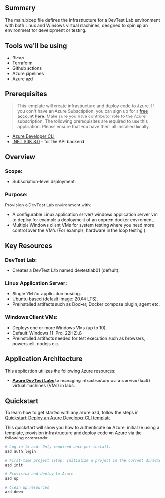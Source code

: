 ## Summary

The main.bicep file defines the infrastructure for a DevTest Lab environment with both Linux and Windows virtual machines, designed to spin up an environment for development or testing.

## Tools we'll be using

- Bicep
- Terraform
- Github actions
- Azure pipelines
- Azure azd


## Prerequisites

> This template will create infrastructure and deploy code to Azure. If you don't have an Azure Subscription, you can sign up for a [free account here](https://azure.microsoft.com/free/). Make sure you have contributor role to the Azure subscription.
The following prerequisites are required to use this application. Please ensure that you have them all installed locally.

- [Azure Developer CLI](https://aka.ms/azd-install)
- [.NET SDK 8.0](https://dotnet.microsoft.com/download/dotnet/8.0) - for the API backend

## Overview
### Scope: 
- Subscription-level deployment. 

### Purpose:
 Provision a DevTest Lab environment with: 
- A configurable Linux application server/ windows application server vm to deploy for example a deployment of an onprem docker enviroment.
- Multiple Windows client VMs for system testing where you need more control over the VM's (For example, hardware in the loop testing ).


## Key Resources
### DevTest Lab:
 - Creates a DevTest Lab named devtestlab01 (default).

### Linux Application Server:
- Single VM for application hosting.
- Ubuntu-based (default image: 20.04 LTS).
- Preinstalled artifacts such as Docker, Docker compose plugin, agent etc.

### Windows Client VMs:
- Deploys one or more Windows VMs (up to 10).
- Default: Windows 11 (Pro, 22H2).ß
- Preinstalled artifacts needed for test execution such as browsers, powershell, nodejs etc.

## Application Architecture

This application utilizes the following Azure resources:

- [**Azure DevTest Labs**](https://learn.microsoft.com/en-us/azure/devtest-labs/devtest-lab-overview) to managing infrastructure-as-a-service (IaaS) virtual machines (VMs) in labs.



## Quickstart
To learn how to get started with any azure azd, follow the steps in [Quickstart: Deploy an Azure Developer CLI template](https://learn.microsoft.com/en-us/azure/developer/azure-developer-cli/get-started?tabs=localinstall&pivots=programming-language-nodejs) 

This quickstart will show you how to authenticate on Azure, initialize using a template, provision infrastructure and deploy code on Azure via the following commands:

```bash
# Log in to azd. Only required once per-install.
azd auth login

# First-time project setup. Initialize a project in the current directory.
azd init 

# Provision and deploy to Azure
azd up

# Clean up resources
azd down
```



